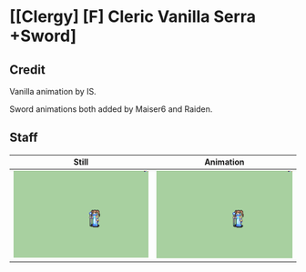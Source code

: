 # [\[Clergy\] \[F\] Cleric Vanilla Serra +Sword]

## Credit

Vanilla animation by IS.

Sword animations both added by Maiser6 and Raiden.
	
## Staff

| Still | Animation |
| :---: | :-------: |
| ![Staff still](./Staff_000.png) | ![Staff animation](./Staff.gif) |
